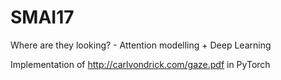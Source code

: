 # SMAI17
Where are they looking? - Attention modelling + Deep Learning

Implementation of http://carlvondrick.com/gaze.pdf in PyTorch
